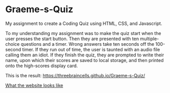 # Graeme-s-Quiz
My assignment to create a Coding Quiz using HTML, CSS, and Javascript.

To my understanding my assignment was to make the quiz start when the user presses the start button. Then they are presented with ten multiple-choice questions and a timer. Wrong answers take ten seconds off the 100-second timer. If they run out of time, the user is taunted with an audio file calling them an idiot. If they finish the quiz, they are prompted to write their name, upon which their scores are saved to local storage, and then printed onto the high-scores display card.

This is the result: https://threebraincells.github.io/Graeme-s-Quiz/

[What the website looks like](Graeme's-Quiz.png)
